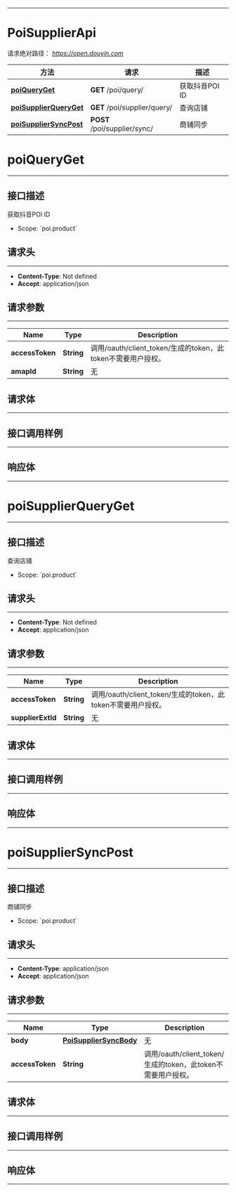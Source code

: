 <hr/>

# PoiSupplierApi
请求绝对路径： *https://open.douyin.com*
<a name="PoiSupplierApi_doc_start"></a>

方法 | 请求 | 描述
------------- | ------------- | -------------
[**poiQueryGet**](#poiQueryGet) | **GET** /poi/query/ | 获取抖音POI ID
[**poiSupplierQueryGet**](#poiSupplierQueryGet) | **GET** /poi/supplier/query/ | 查询店铺
[**poiSupplierSyncPost**](#poiSupplierSyncPost) | **POST** /poi/supplier/sync/ | 商铺同步

<a name="poiQueryGet"></a>
# **poiQueryGet**
<hr/>

## 接口描述
获取抖音POI ID
* Scope: &#x60;poi.product&#x60; 
## 请求头
<hr/>

- **Content-Type**: Not defined
- **Accept**: application/json

## 请求参数
<hr/>


Name | Type | Description
------------- | ------------- | ------------- 
 **accessToken** | **String**| 调用/oauth/client_token/生成的token，此token不需要用户授权。
 **amapId** | **String**| 无

## 请求体
<hr/>




## 接口调用样例
<hr/>

<codetabs src="../.codetabs/PoiSupplierApi_poiQueryGet.code">

## 响应体
<hr/>

<markdown src="./model/PoiQueryResponse.md" />

<a name="poiSupplierQueryGet"></a>
# **poiSupplierQueryGet**
<hr/>

## 接口描述
查询店铺
* Scope: &#x60;poi.product&#x60; 
## 请求头
<hr/>

- **Content-Type**: Not defined
- **Accept**: application/json

## 请求参数
<hr/>


Name | Type | Description
------------- | ------------- | ------------- 
 **accessToken** | **String**| 调用/oauth/client_token/生成的token，此token不需要用户授权。
 **supplierExtId** | **String**| 无

## 请求体
<hr/>




## 接口调用样例
<hr/>

<codetabs src="../.codetabs/PoiSupplierApi_poiSupplierQueryGet.code">

## 响应体
<hr/>

<markdown src="./model/PoiSupplierQueryResponse.md" />

<a name="poiSupplierSyncPost"></a>
# **poiSupplierSyncPost**
<hr/>

## 接口描述
商铺同步
* Scope: &#x60;poi.product&#x60; 
## 请求头
<hr/>

- **Content-Type**: application/json
- **Accept**: application/json

## 请求参数
<hr/>


Name | Type | Description
------------- | ------------- | ------------- 
 **body** | [**PoiSupplierSyncBody**](#PoiSupplierSyncBody)| 无
 **accessToken** | **String**| 调用/oauth/client_token/生成的token，此token不需要用户授权。

## 请求体
<hr/>

<a name="PoiSupplierSyncBody"></a>
<markdown src="./model/PoiSupplierSyncBody.md" />


## 接口调用样例
<hr/>

<codetabs src="../.codetabs/PoiSupplierApi_poiSupplierSyncPost.code">

## 响应体
<hr/>

<markdown src="./model/PoiSupplierSyncResponse.md" />

